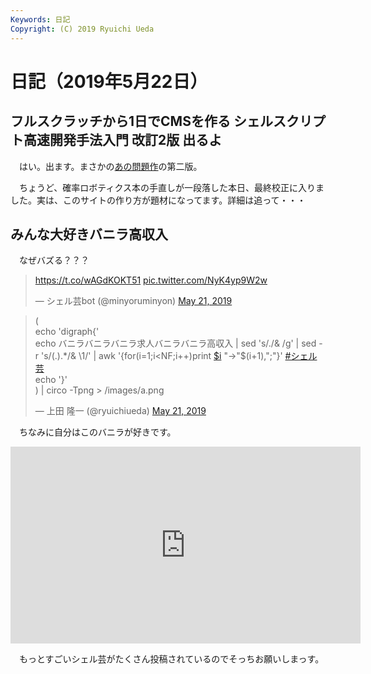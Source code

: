 ```yaml
---
Keywords: 日記
Copyright: (C) 2019 Ryuichi Ueda
---
```


# 日記（2019年5月22日）

## フルスクラッチから1日でCMSを作る シェルスクリプト高速開発手法入門 改訂2版 出るよ

　はい。出ます。まさかの[あの問題作](https://b.ueda.tech/?post=03470)の第二版。


　ちょうど、確率ロボティクス本の手直しが一段落した本日、最終校正に入りました。実は、このサイトの作り方が題材になってます。詳細は追って・・・

## みんな大好きバニラ高収入

　なぜバズる？？？

<blockquote class="twitter-tweet" data-partner="tweetdeck"><p lang="und" dir="ltr"><a href="https://t.co/wAGdKOKT51">https://t.co/wAGdKOKT51</a> <a href="https://t.co/NyK4yp9W2w">pic.twitter.com/NyK4yp9W2w</a></p>&mdash; シェル芸bot (@minyoruminyon) <a href="https://twitter.com/minyoruminyon/status/1130822587242561536?ref_src=twsrc%5Etfw">May 21, 2019</a></blockquote>
<script async src="https://platform.twitter.com/widgets.js" charset="utf-8"></script>


<blockquote class="twitter-tweet" data-partner="tweetdeck"><p lang="ja" dir="ltr">(<br>echo &#39;digraph{&#39;<br>echo バニラバニラバニラ求人バニラバニラ高収入 | sed &#39;s/./&amp; /g&#39; | sed -r &#39;s/(.).*/&amp; \1/&#39; | awk &#39;{for(i=1;i&lt;NF;i++)print <a href="https://twitter.com/search?q=%24i&amp;src=ctag&amp;ref_src=twsrc%5Etfw">$i</a> &quot;-&gt;&quot;$(i+1),&quot;;&quot;}&#39; <a href="https://twitter.com/hashtag/%E3%82%B7%E3%82%A7%E3%83%AB%E8%8A%B8?src=hash&amp;ref_src=twsrc%5Etfw">#シェル芸</a><br>echo &#39;}&#39;<br>) | circo -Tpng &gt; /images/a.png</p>&mdash; 上田 隆一 (@ryuichiueda) <a href="https://twitter.com/ryuichiueda/status/1130822550068420608?ref_src=twsrc%5Etfw">May 21, 2019</a></blockquote>
<script async src="https://platform.twitter.com/widgets.js" charset="utf-8"></script>

　ちなみに自分はこのバニラが好きです。

<iframe width="560" height="315" src="https://www.youtube.com/embed/v_0_M8e8sFs" frameborder="0" allow="accelerometer; autoplay; encrypted-media; gyroscope; picture-in-picture" allowfullscreen></iframe>


　もっとすごいシェル芸がたくさん投稿されているのでそっちお願いしまっす。
